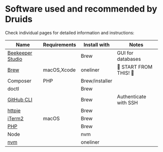 # Software used and recommended by Druids

Check individual pages for detailed information and instructions:

| Name                                                | Requirements | Install with   | Notes                  |
|-----------------------------------------------------|--------------|----------------|------------------------|
| [Beekeeper Studio](https://www.beekeeperstudio.io/) |              | Brew           | GUI for databases      |
| [Brew](brew.md)                                     | macOS,Xcode  | oneliner       | 💎 START FROM THIS! 💎 |
| Composer                                            | PHP          | Brew/installer |                        |
| doctl                                               |              | Brew           |                        |
| [GitHub CLI](https://cli.github.com/)               |              | Brew           | Authenticate with SSH  |
| [httpie](https://httpie.io/)                        |              | Brew           |                        |
| [iTerm2](https://iterm2.com/)                       | macOS        | Brew           |                        |
| [PHP](https://github.com/shivammathur/homebrew-php) |              | Brew           |                        |
| Node                                                |              | nvm            |                        |
| [nvm](https://github.com/nvm-sh/nvm)                |              | oneliner       |                        |
